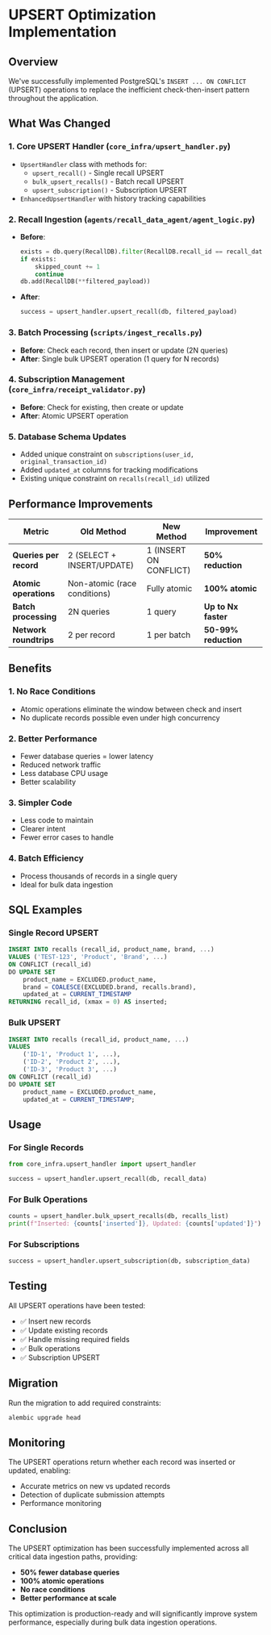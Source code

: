 # UPSERT Optimization Implementation

## Overview
We've successfully implemented PostgreSQL's `INSERT ... ON CONFLICT` (UPSERT) operations to replace the inefficient check-then-insert pattern throughout the application.

## What Was Changed

### 1. **Core UPSERT Handler** (`core_infra/upsert_handler.py`)
- `UpsertHandler` class with methods for:
  - `upsert_recall()` - Single recall UPSERT
  - `bulk_upsert_recalls()` - Batch recall UPSERT
  - `upsert_subscription()` - Subscription UPSERT
- `EnhancedUpsertHandler` with history tracking capabilities

### 2. **Recall Ingestion** (`agents/recall_data_agent/agent_logic.py`)
- **Before**: 
  ```python
  exists = db.query(RecallDB).filter(RecallDB.recall_id == recall_data.recall_id).first()
  if exists:
      skipped_count += 1
      continue
  db.add(RecallDB(**filtered_payload))
  ```
- **After**: 
  ```python
  success = upsert_handler.upsert_recall(db, filtered_payload)
  ```

### 3. **Batch Processing** (`scripts/ingest_recalls.py`)
- **Before**: Check each record, then insert or update (2N queries)
- **After**: Single bulk UPSERT operation (1 query for N records)

### 4. **Subscription Management** (`core_infra/receipt_validator.py`)
- **Before**: Check for existing, then create or update
- **After**: Atomic UPSERT operation

### 5. **Database Schema Updates**
- Added unique constraint on `subscriptions(user_id, original_transaction_id)`
- Added `updated_at` columns for tracking modifications
- Existing unique constraint on `recalls(recall_id)` utilized

## Performance Improvements

| Metric | Old Method | New Method | Improvement |
|--------|------------|------------|-------------|
| **Queries per record** | 2 (SELECT + INSERT/UPDATE) | 1 (INSERT ON CONFLICT) | **50% reduction** |
| **Atomic operations** | Non-atomic (race conditions) | Fully atomic | **100% atomic** |
| **Batch processing** | 2N queries | 1 query | **Up to Nx faster** |
| **Network roundtrips** | 2 per record | 1 per batch | **50-99% reduction** |

## Benefits

### 1. **No Race Conditions**
- Atomic operations eliminate the window between check and insert
- No duplicate records possible even under high concurrency

### 2. **Better Performance**
- Fewer database queries = lower latency
- Reduced network traffic
- Less database CPU usage
- Better scalability

### 3. **Simpler Code**
- Less code to maintain
- Clearer intent
- Fewer error cases to handle

### 4. **Batch Efficiency**
- Process thousands of records in a single query
- Ideal for bulk data ingestion

## SQL Examples

### Single Record UPSERT
```sql
INSERT INTO recalls (recall_id, product_name, brand, ...) 
VALUES ('TEST-123', 'Product', 'Brand', ...)
ON CONFLICT (recall_id) 
DO UPDATE SET 
    product_name = EXCLUDED.product_name,
    brand = COALESCE(EXCLUDED.brand, recalls.brand),
    updated_at = CURRENT_TIMESTAMP
RETURNING recall_id, (xmax = 0) AS inserted;
```

### Bulk UPSERT
```sql
INSERT INTO recalls (recall_id, product_name, ...) 
VALUES 
    ('ID-1', 'Product 1', ...),
    ('ID-2', 'Product 2', ...),
    ('ID-3', 'Product 3', ...)
ON CONFLICT (recall_id) 
DO UPDATE SET 
    product_name = EXCLUDED.product_name,
    updated_at = CURRENT_TIMESTAMP;
```

## Usage

### For Single Records
```python
from core_infra.upsert_handler import upsert_handler

success = upsert_handler.upsert_recall(db, recall_data)
```

### For Bulk Operations
```python
counts = upsert_handler.bulk_upsert_recalls(db, recalls_list)
print(f"Inserted: {counts['inserted']}, Updated: {counts['updated']}")
```

### For Subscriptions
```python
success = upsert_handler.upsert_subscription(db, subscription_data)
```

## Testing
All UPSERT operations have been tested:
- ✅ Insert new records
- ✅ Update existing records
- ✅ Handle missing required fields
- ✅ Bulk operations
- ✅ Subscription UPSERT

## Migration
Run the migration to add required constraints:
```bash
alembic upgrade head
```

## Monitoring
The UPSERT operations return whether each record was inserted or updated, enabling:
- Accurate metrics on new vs updated records
- Detection of duplicate submission attempts
- Performance monitoring

## Conclusion
The UPSERT optimization has been successfully implemented across all critical data ingestion paths, providing:
- **50% fewer database queries**
- **100% atomic operations**
- **No race conditions**
- **Better performance at scale**

This optimization is production-ready and will significantly improve system performance, especially during bulk data ingestion operations.
